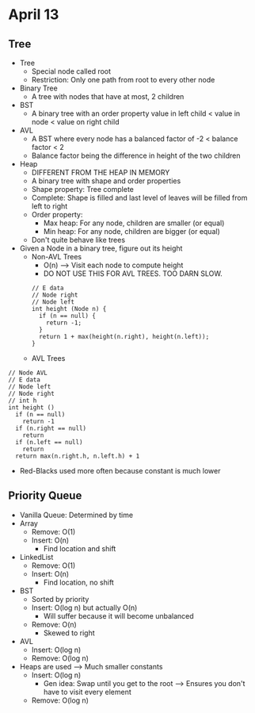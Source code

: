 # April 13

## Tree
- Tree
  - Special node called root
  - Restriction: Only one path from root to every other node
- Binary Tree
  - A tree with nodes that have at most, 2 children
- BST
  - A binary tree with an order property value in left child < value in node < value on right child
- AVL
  - A BST where every node has a balanced factor of -2 < balance factor < 2
  - Balance factor being the difference in height of the two children
- Heap
  - DIFFERENT FROM THE HEAP IN MEMORY
  - A binary tree with shape and order properties
  - Shape property: Tree complete
  - Complete: Shape is filled and last level of leaves will be filled from left to right
  - Order property:
    - Max heap: For any node, children are smaller (or equal)
    - Min heap: For any node, children are bigger (or equal)
  - Don't quite behave like trees
- Given a Node in a binary tree, figure out its height
  - Non-AVL Trees
    - O(n) --> Visit each node to compute height
    - DO NOT USE THIS FOR AVL TREES. TOO DARN SLOW.
    ```
    // E data
    // Node right
    // Node left
    int height (Node n) {
      if (n == null) {
        return -1;
      }
      return 1 + max(height(n.right), height(n.left));
    }
    ```
  - AVL Trees
```
// Node AVL
// E data
// Node left
// Node right
// int h
int height ()
  if (n == null)
    return -1
  if (n.right == null)
    return 
  if (n.left == null)
    return
  return max(n.right.h, n.left.h) + 1
```
- Red-Blacks used more often because constant is much lower

## Priority Queue
- Vanilla Queue: Determined by time
- Array
  - Remove: O(1)
  - Insert: O(n)
    - Find location and shift
- LinkedList
  - Remove: O(1)
  - Insert: O(n)
    - Find location, no shift
- BST
  - Sorted by priority
  - Insert: O(log n) but actually O(n)
    - Will suffer because it will become unbalanced
  - Remove: O(n)
    - Skewed to right
- AVL
  - Insert: O(log n)
  - Remove: O(log n)
- Heaps are used --> Much smaller constants
  - Insert: O(log n)
    - Gen idea: Swap until you get to the root --> Ensures you don't have to visit every element
  - Remove: O(log n)
